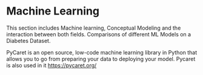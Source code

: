 # Machine Learning
This section includes Machine learning, Conceptual Modeling and the interaction between both fields. Comparisons of different ML Models on a Diabetes Dataset.

PyCaret is an open source, low-code machine learning library in Python that allows you to go from preparing your data to deploying your model.
Pycaret is also used in it
https://pycaret.org/
